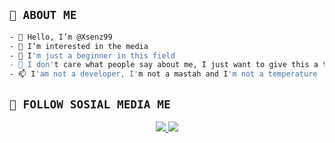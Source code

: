 ## ```📮 ABOUT ME```
```bash
- 👋 Hello, I’m @Xsenz99
- 👀 I’m interested in the media
- 🌱 I'm just a beginner in this field
- 💞️ I don't care what people say about me, I just want to give this a try
- 📫 I'am not a developer, I'm not a mastah and I'm not a temperature
```

## ```📮 FOLLOW SOSIAL MEDIA ME```
<p align="center">
<a href="https://instagram.com/xsenz99"><img src="https://img.shields.io/badge/INSTAGRAM-E4405F?style=for-the-badge&logo=instagram&logoColor=white"/> 
<a href="https://wa.me/6281264116045"><img src="https://img.shields.io/badge/WhatsApp-25D366?style=for-the-badge&logo=whatsapp&logoColor=white" />
</p>


<!---
I LOVE YOU GUYS
--->
